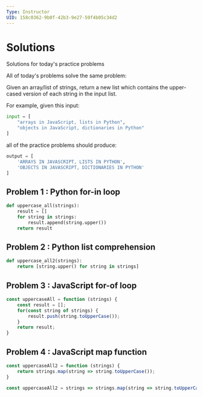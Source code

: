 ```yaml
---
Type: Instructor
UID: 158c0362-9b0f-42b3-9e27-59f4b05c34d2
---
```


# Solutions

Solutions for today's practice problems

All of today's problems solve the same problem:

Given an array/list of strings, return a new list which
contains the upper-cased version of each string in the
input list.

For example, given this input:

```python
input = [
    "arrays in JavaScript, lists in Python",
    "objects in JavaScript, dictionaries in Python"
]
```

all of the practice problems should produce:

```python
output = [
    'ARRAYS IN JAVASCRIPT, LISTS IN PYTHON',
    'OBJECTS IN JAVASCRIPT, DICTIONARIES IN PYTHON'
]
```

## Problem 1 : Python for-in loop

```py
def uppercase_all(strings):
    result = []
    for string in strings:
        result.append(string.upper())
    return result
```

## Problem 2 : Python list comprehension

```python
def uppercase_all2(strings):
    return [string.upper() for string in strings]
```

## Problem 3 : JavaScript for-of loop

```javascript
const uppercaseAll = function (strings) {
    const result = [];
    for(const string of strings) {
        result.push(string.toUpperCase());
    }
    return result;
}
```

## Problem 4 : JavaScript map function

```javascript
const uppercaseAll2 = function (strings) {
    return strings.map(string => string.toUpperCase());
}

const uppercaseAll2 = strings => strings.map(string => string.toUpperCase();
```
